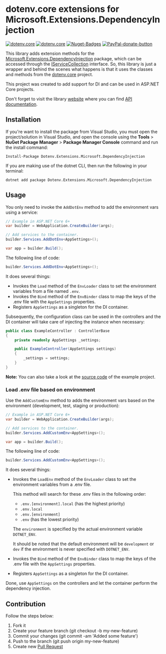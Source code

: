 # dotenv.core extensions for Microsoft.Extensions.DependencyInjection

[![dotenv.core](https://img.shields.io/badge/.NET%20Standard-2.0-red)](https://github.com/mrdave1999/Dotenv.Extensions.Microsoft.DependencyInjection)
[![dotenv.core](https://img.shields.io/badge/License-MIT-green)](https://raw.githubusercontent.com/MrDave1999/Dotenv.Extensions.Microsoft.DependencyInjection/master/LICENSE)
[![Nuget-Badges](https://buildstats.info/nuget/Dotenv.Extensions.Microsoft.DependencyInjection)](https://www.nuget.org/packages/Dotenv.Extensions.Microsoft.DependencyInjection/)
[![PayPal-donate-button](https://img.shields.io/badge/paypal-donate-orange)](https://www.paypal.com/paypalme/DavidRomanAmariles)


This library adds extension methods for the [Microsoft.Extensions.DependencyInjection](https://www.nuget.org/packages/Microsoft.Extensions.DependencyInjection) package, which can be accessed through the [IServiceCollection](https://learn.microsoft.com/en-us/dotnet/api/microsoft.extensions.dependencyinjection.iservicecollection) interface. So, this library is just a wrapper and behind the scenes what happens is that it uses the classes and methods from the [dotenv.core](https://github.com/MrDave1999/dotenv.core) project.

This project was created to add support for DI and can be used in ASP.NET Core projects.

Don't forget to visit the library [website](https://mrdave1999.github.io/Dotenv.Extensions.Microsoft.DependencyInjection) where you can find [API documentation](https://mrdave1999.github.io/Dotenv.Extensions.Microsoft.DependencyInjection/api/Microsoft.DependencyInjection.html).

## Installation

If you're want to install the package from Visual Studio, you must open the project/solution in Visual Studio, and open the console using the **Tools** > **NuGet Package Manager** > **Package Manager Console** command and run the install command:
```
Install-Package Dotenv.Extensions.Microsoft.DependencyInjection
```
If you are making use of the dotnet CLI, then run the following in your terminal:
```
dotnet add package Dotenv.Extensions.Microsoft.DependencyInjection
```

## Usage

You only need to invoke the `AddDotEnv` method to add the environment vars using a service:
```cs
// Example in ASP.NET Core 6+
var builder = WebApplication.CreateBuilder(args);

// Add services to the container.
builder.Services.AddDotEnv<AppSettings>();

var app = builder.Build();
```
The following line of code:
```cs
builder.Services.AddDotEnv<AppSettings>();
```
It does several things:
- Invokes the `Load` method of the `EnvLoader` class to set the environment variables from a file named `.env`.
- Invokes the `Bind` method of the `EnvBinder` class to map the keys of the .env file with the `AppSettings` properties.
- Registers `AppSettings` as a singleton for the DI container.

Subsequently, the configuration class can be used in the controllers and the DI container will take care of injecting the instance when necessary:
```cs
public class ExampleController : ControllerBase
{
    private readonly AppSettings _settings;

    public ExampleController(AppSettings settings)
    {
        _settings = settings;
    }
}
```
**Note:** You can also take a look at the [source code](https://github.com/MrDave1999/Dotenv.Extensions.Microsoft.DependencyInjection/tree/master/example) of the example project.

### Load .env file based on environment

Use the `AddCustomEnv` method to adds the environment vars based on the environment (development, test, staging or production):
```cs
// Example in ASP.NET Core 6+
var builder = WebApplication.CreateBuilder(args);

// Add services to the container.
builder.Services.AddCustomEnv<AppSettings>();

var app = builder.Build();
```
The following line of code:
```cs
builder.Services.AddCustomEnv<AppSettings>();
```
It does several things:
- Invokes the `LoadEnv` method of the `EnvLoader` class to set the environment variables from a .env file.

  This method will search for these .env files in the following order:
  - `.env.[environment].local` (has the highest priority)
  - `.env.local`
  - `.env.[environment]`
  - `.env` (has the lowest priority)

  The `environment` is specified by the actual environment variable `DOTNET_ENV`.

  It should be noted that the default environment will be `development` or `dev` if the environment is never specified with `DOTNET_ENV`.

- Invokes the `Bind` method of the `EnvBinder` class to map the keys of the .env file with the `AppSettings` properties.
- Registers `AppSettings` as a singleton for the DI container.

Done, use `AppSettings` on the controllers and let the container perform the dependency injection.

## Contribution

Follow the steps below:

1. Fork it
2. Create your feature branch (git checkout -b my-new-feature)
3. Commit your changes (git commit -am 'Added some feature')
4. Push to the branch (git push origin my-new-feature)
5. Create new [Pull Request](https://github.com/MrDave1999/Dotenv.Extensions.Microsoft.DependencyInjection/pulls)